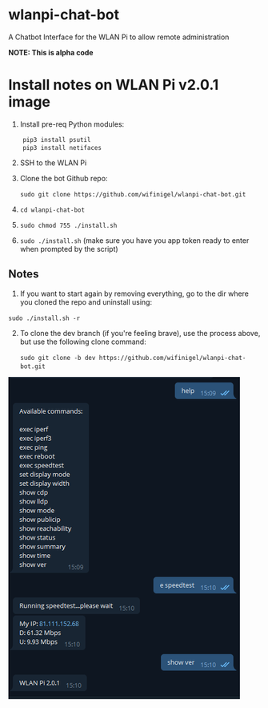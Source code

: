 # wlanpi-chat-bot
A Chatbot Interface for the WLAN Pi to allow remote administration

__NOTE: This is alpha code__

Install notes on WLAN Pi v2.0.1 image
=====================================

1. Install pre-req Python modules:
```
    pip3 install psutil
    pip3 install netifaces
```
2. SSH to the WLAN Pi

3. Clone the bot Github repo:

    `sudo git clone https://github.com/wifinigel/wlanpi-chat-bot.git`

4. `cd wlanpi-chat-bot`

5. `sudo chmod 755 ./install.sh`

6. `sudo ./install.sh` (make sure you have you app token ready to enter when prompted by the script)

## Notes
1. If you want to start again by removing everything, go to the dir where you cloned the repo and uninstall using:

`sudo ./install.sh -r`

2. To clone the dev branch (if you're feeling brave), use the process above, but use the following clone command:

    `sudo git clone -b dev https://github.com/wifinigel/wlanpi-chat-bot.git`

![Probe Report](docs/images/screenshot.png)
